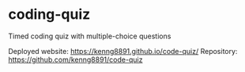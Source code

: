 # coding-quiz

Timed coding quiz with multiple-choice questions

Deployed website: https://kenng8891.github.io/code-quiz/
Repository: https://github.com/kenng8891/code-quiz
